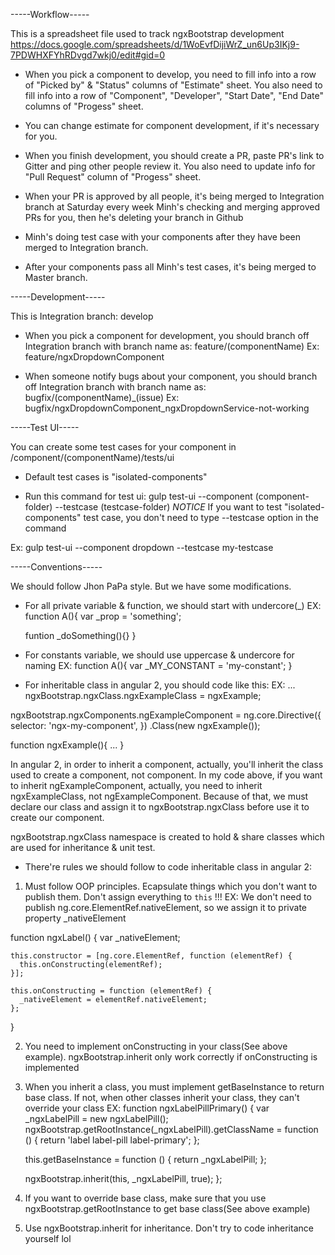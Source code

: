 ﻿-----Workflow-----

This is a spreadsheet file used to track ngxBootstrap development
https://docs.google.com/spreadsheets/d/1WoEvfDijiWrZ_un6Up3IKj9-7PDWHXFYhRDvgd7wkj0/edit#gid=0

- When you pick a component to develop, you need to fill info into a row of "Picked by" & "Status" columns of "Estimate" sheet.
You also need to fill info into a row of "Component", "Developer", "Start Date", "End Date" columns of "Progess" sheet.

- You can change estimate for component development, if it's necessary for you.

- When you finish development, you should create a PR, paste PR's link to Gitter and ping other people review it.
You also need to update info for "Pull Request" column of "Progess" sheet.

- When your PR is approved by all people, it's being merged to Integration branch at Saturday every week
Minh's checking and merging approved PRs for you, then he's deleting your branch in Github

- Minh's doing test case with your components after they have been merged to Integration branch.

- After your components pass all Minh's test cases, it's being merged to Master branch.




-----Development-----

This is Integration branch: develop

- When you pick a component for development, you should branch off Integration branch with branch name as: 
feature/(componentName)
Ex: feature/ngxDropdownComponent

- When someone notify bugs about your component, you should branch off Integration branch with branch name as:
bugfix/(componentName)_(issue)
Ex: bugfix/ngxDropdownComponent_ngxDropdownService-not-working




-----Test UI-----

You can create some test cases for your component in /component/(componentName)/tests/ui

- Default test cases is "isolated-components"

- Run this command for test ui:
gulp test-ui --component (component-folder) --testcase (testcase-folder)
*NOTICE* If you want to test "isolated-components" test case, you don't need to type --testcase option in the command

Ex: gulp test-ui --component dropdown --testcase my-testcase



-----Conventions-----

We should follow Jhon PaPa style. But we have some modifications.

- For all private variable & function, we should start with undercore(_)
EX: function A(){
	var _prop = 'something';

	funtion _doSomething(){}
}

- For constants variable, we should use uppercase & undercore for naming
EX: function A(){
	var _MY_CONSTANT = 'my-constant';
}

- For inheritable class in angular 2, you should code like this:
EX:
...
 ngxBootstrap.ngxClass.ngxExampleClass = ngxExample;

 ngxBootstrap.ngxComponents.ngExampleComponent = ng.core.Directive({
    selector: 'ngx-my-component',
  })
  .Class(new ngxExample());

  function ngxExample(){ ... }

In angular 2, in order to inherit a component, actually, you'll inherit the class used to create a component, not component.
In my code above, if you want to inherit ngExampleComponent, actually, you need to inherit ngxExampleClass, not ngExampleComponent.
Because of that, we must declare our class and assign it to ngxBootstrap.ngxClass before use it to create our component.

ngxBootstrap.ngxClass namespace is created to hold & share classes which are used for inheritance & unit test.

- There're rules we should follow to code inheritable class in angular 2:

1. Must follow OOP principles. Ecapsulate things which you don't want to publish them. Don't assign everything to `this` !!!
EX: 
We don't need to publish ng.core.ElementRef.nativeElement, so we assign it to private property _nativeElement

function ngxLabel() {
    var _nativeElement;

    this.constructor = [ng.core.ElementRef, function (elementRef) {
      this.onConstructing(elementRef);
    }];

	this.onConstructing = function (elementRef) {
      _nativeElement = elementRef.nativeElement;
    };
}

2. You need to implement onConstructing in your class(See above example). ngxBootstrap.inherit only work correctly if onConstructing is implemented

3. When you inherit a class, you must implement getBaseInstance to return base class. If not, when other classes inherit your class, they can't override your class
EX: 
function ngxLabelPillPrimary() {
	var _ngxLabelPill = new ngxLabelPill();
	ngxBootstrap.getRootInstance(_ngxLabelPill).getClassName = function () {
		return 'label label-pill label-primary';
	};

	this.getBaseInstance = function () {
		return _ngxLabelPill;
	};

	ngxBootstrap.inherit(this, _ngxLabelPill, true);
};

4. If you want to override base class, make sure that you use ngxBootstrap.getRootInstance to get base class(See above example)

5. Use ngxBootstrap.inherit for inheritance. Don't try to code inheritance yourself lol